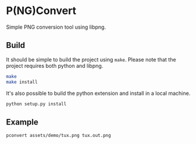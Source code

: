# P(NG)Convert

Simple PNG conversion tool using libpng.

## Build

It should be simple to build the project using `make`. Please note that the project requires both python and libpng.

```bash
make
make install
```

It's also possible to build the python extension and install in a local machine.

```bash
python setup.py install
```

## Example

```bash
pconvert assets/demo/tux.png tux.out.png
```

